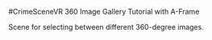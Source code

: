 #CrimeSceneVR 360 Image Gallery Tutorial with A-Frame


Scene for selecting between different 360-degree images.

